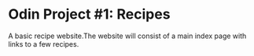 # Odin Project #1: Recipes
A basic recipe website.The website will consist of a main index page with links to a few recipes.